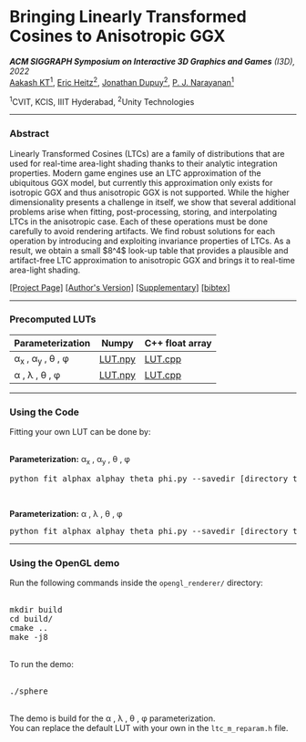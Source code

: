 <h1>Bringing Linearly Transformed Cosines to Anisotropic GGX</h1>
<p style="margin-bottom: 0px;"><i><b>ACM SIGGRAPH Symposium on Interactive 3D Graphics and Games</b> (I3D), 2022</i></p>
<span>
  <a href="https://scholar.google.co.in/citations?user=itJ7vawAAAAJ&hl=en">Aakash KT<sup>1</sup></a>,
  <a target="_blank" href="https://eheitzresearch.wordpress.com/">Eric Heitz<sup>2</sup></a>,
              <a target="_blank" href="https://onrendering.com/">Jonathan Dupuy<sup>2</sup></a>,
              <a target="_blank" href="https://scholar.google.co.in/citations?user=3HKjt_IAAAAJ&hl=en">P. J. Narayanan<sup>1</sup></a>
</span>
<p><sup>1</sup>CVIT, KCIS, IIIT Hyderabad, <sup>2</sup>Unity Technologies</p>
<hr>

<h3><b>Abstract</b></h3>
<p>
Linearly Transformed Cosines (LTCs) are a family of distributions that are used for real-time area-light shading thanks to their analytic integration properties. 
Modern game engines use an LTC approximation of the ubiquitous GGX model, but currently this approximation only exists for isotropic GGX and thus anisotropic GGX is not supported. 
While the higher dimensionality presents a challenge in itself, we show that several additional problems arise when fitting, post-processing, storing, and interpolating LTCs in the anisotropic case.
Each of these operations must be done carefully to avoid rendering artifacts.
We find robust solutions for each operation by introducing and exploiting invariance properties of LTCs. 
As a result, we obtain a small $8^4$ look-up table that provides a plausible and artifact-free LTC approximation to anisotropic GGX and brings it to real-time area-light shading.
</p>
<span>
  <a target="_blank" href="https://aakashkt.github.io/ltc_anisotropic.html">[Project Page]</a>
  <a target="_blank" href="https://arxiv.org/abs/2203.11904">[Author's Version]</a>
  <a target="_blank" href="https://drive.google.com/file/d/1UmRz1AEGkShMwdG6mJZnpIeC4mfa-hrn/view?usp=sharing">[Supplementary]</a>
  <a target="_blank" href="ltc_anisotropic_bibtex.txt">[bibtex]</a>
</span>
<hr>

<h3><b>Precomputed LUTs</b></h3>
<table>
  <thead>
    <tr>
      <th>Parameterization</th>
      <th>Numpy</th>
      <th>C++ float array</th>
    </tr>
  </thead>
  <tbody>
    <tr>
      <td>&alpha;<sub>x</sub> , &alpha;<sub>y</sub> , &theta; , &phi;</td>
      <td>
        <a href="https://github.com/AakashKT/LTC-Anisotropic/blob/main/LUT/alphax_alphay_theta_phi.npy">LUT.npy</a>
      </td>
      <td>
        <a href="https://github.com/AakashKT/LTC-Anisotropic/blob/main/LUT/alphax_alphay_theta_phi.cpp">LUT.cpp</a>
      </td>
    </tr>
    <tr>
      <td>&alpha; , &lambda; , &theta; , &phi;</td>
      <td>
        <a href="https://github.com/AakashKT/LTC-Anisotropic/blob/main/LUT/alpha_lambda_theta_phi.npy">LUT.npy</a>
      </td>
      <td>
        <a href="https://github.com/AakashKT/LTC-Anisotropic/blob/main/LUT/alpha_lambda_theta_phi.cpp">LUT.cpp</a>
      </td>
    </tr>
  </tbody>
</table>

<hr>
<h3><b>Using the Code</b></h3>
Fitting your own LUT can be done by:<br><br>

<p><b>Parameterization:</b> &alpha;<sub>x</sub> , &alpha;<sub>y</sub> , &theta; , &phi;</p>
<pre>
python fit_alphax_alphay_theta_phi.py --savedir [directory_to_save_lut] --epochs [optimization_iterations]
</pre>
<br>

<p><b>Parameterization:</b> &alpha; , &lambda; , &theta; , &phi;</p>
<pre>
python fit_alphax_alphay_theta_phi.py --savedir [directory_to_save_lut] --epochs [optimization_iterations]
</pre>

<hr>
<h3><b>Using the OpenGL demo</b></h3>
Run the following commands inside the <code>opengl_renderer/</code> directory:<br><br>
<pre>
mkdir build
cd build/
cmake ..
make -j8
</pre>
<br>
To run the demo:<br><br>
<pre>
./sphere
</pre>
<br>
The demo is build for the &alpha; , &lambda; , &theta; , &phi; parameterization.<br>
You can replace the default LUT with your own in the <code>ltc_m_reparam.h</code> file.
